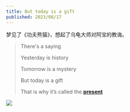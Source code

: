 ```yaml
---
title: But today is a gift
published: 2023/08/17
---
```


梦见了《功夫熊猫》，想起了乌龟大师对阿宝的教诲。

>There's a saying
>
>Yesterday is history
>
>Tomorrow is a mystery
>
>But today is a gift
>
>That is why it’s called the **[present](https://www.bing.com/dict/search?q=present&cc=cn)**

![](/imgs/2023/kung-fu-panda/1.jpg)